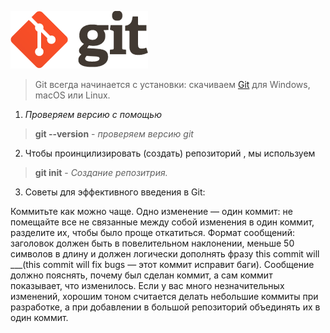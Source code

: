    ![Лого](/img/logo.png)

>  Git всегда начинается с установки: скачиваем [Git](https://git-scm.com/) для Windows, macOS или Linux.

 1. *Проверяем версию с помощью*
> **git --version** - _проверяем версию git_

2. Чтобы проинцилизировать (создать) репозиторий , мы используем 
> **git init** - _Создание репозитрия._

3. Советы для эффективного введения в Git:

Коммитьте как можно чаще.
Одно изменение — один коммит: не помещайте все не связанные между собой изменения в один коммит, разделите их, чтобы было проще откатиться.
Формат сообщений: заголовок должен быть в повелительном наклонении, меньше 50 символов в длину и должен логически дополнять фразу this commit will ___(this commit will fix bugs — этот коммит исправит баги). Сообщение должно пояснять, почему был сделан коммит, а сам коммит показывает, что изменилось.
Если у вас много незначительных изменений, хорошим тоном считается делать небольшие коммиты при разработке, а при добавлении в большой репозиторий объединять их в один коммит.
